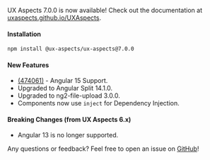 UX Aspects 7.0.0 is now available! Check out the documentation at [uxaspects.github.io/UXAspects](https://uxaspects.github.io/UXAspects).

#### Installation
```bash
npm install @ux-aspects/ux-aspects@7.0.0
```

#### New Features
* [(474061)](https://internal.almoctane.com/ui/entity-navigation?p=131002/7002&entityType=work_item&id=474061) - Angular 15 Support.
* Upgraded to Angular Split 14.1.0.
* Upgraded to ng2-file-upload 3.0.0.
* Components now use `inject` for Dependency Injection.

#### Breaking Changes (from UX Aspects 6.x)
* Angular 13 is no longer supported.

Any questions or feedback? Feel free to open an issue on [GitHub](https://github.com/UXAspects/UXAspects/issues)!
